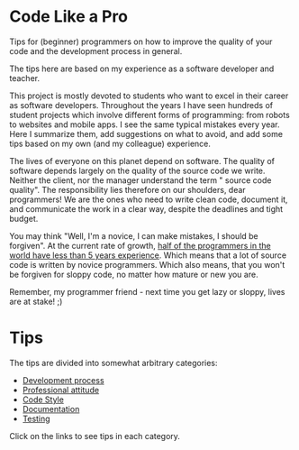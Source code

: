 # Code Like a Pro

Tips for (beginner) programmers on how to improve the quality of your code and the development
process in general.

The tips here are based on my experience as a software developer and teacher.

This project is mostly devoted to students who want to excel in their career as software developers.
Throughout the years I have seen hundreds of student projects which involve different forms of
programming: from robots to websites and mobile apps. I see the same typical mistakes every year.
Here I summarize them, add suggestions on what to avoid, and add some tips based on my own (and my
colleague) experience.

The lives of everyone on this planet depend on software. The quality of software depends largely on
the quality of the source code we write. Neither the client, nor the manager understand the term "
source code quality". The responsibility lies therefore on our shoulders, dear programmers! We are
the ones who need to write clean code, document it, and communicate the work in a clear way, despite
the deadlines and tight budget.

You may think "Well, I'm a novice, I can make mistakes, I should be forgiven". At the current rate
of
growth, [half of the programmers in the world have less than 5 years experience](https://youtu.be/Tng6Fox8EfI?t=1026).
Which means that a lot of source code is written by novice programmers. Which also means, that you
won't be forgiven for sloppy code, no matter how mature or new you are.

Remember, my programmer friend - next time you get lazy or sloppy, lives are at stake! ;)

# Tips

The tips are divided into somewhat arbitrary categories:
* [Development process](process.md)
* [Professional attitude](attitude.md)
* [Code Style](style.md)
* [Documentation](documentation.md)
* [Testing](testing.md)

Click on the links to see tips in each category.
